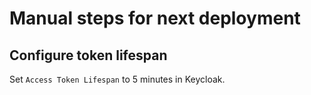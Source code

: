 # Manual steps for next deployment


## Configure token lifespan

Set `Access Token Lifespan` to 5 minutes in Keycloak.
